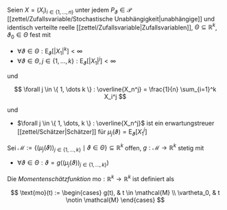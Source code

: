 Seien $X = (X_i)_{i \in \{ 1, \dots, n \}}$ unter jedem $P_\vartheta \in \mathcal{P}$ [[zettel/Zufallsvariable/Stochastische Unabhängigkeit|unabhängige]] und identisch verteilte reelle [[zettel/Zufallsvariable|Zufallsvariablen]], $\Theta \subseteq \mathbb{R}^k$, $\vartheta_0 \in \Theta$ fest mit
- $\forall \vartheta \in \Theta : \text{E}_\vartheta[|X_1|^k] \lt \infty$
- $\forall \vartheta \in \Theta, j \in \{ 1, \dots, k \} : \text{E}_\vartheta[|X_1|^j] \lt \infty$

und

$$
	\forall j \in \{ 1, \dots k \} : \overline{X_n^j} = \frac{1}{n} \sum_{i=1}^k X_i^j
$$

und
- $\forall j \in \{ 1, \dots, k \} : \overline{X_n^j}$ ist ein erwartungstreuer [[zettel/Schätzer|Schätzer]] für $\mu_j(\vartheta) = \text{E}_\vartheta[X_1^j]$

Sei $\mathcal{M} := \{ (\mu_j(\vartheta))_{j \in \{ 1, \dots, k \}} \mid \vartheta \in \Theta \} \subseteq \mathbb{R}^k$ offen, $g : \mathcal{M} \to \mathbb{R}^k$ stetig mit
- $\forall \vartheta \in \Theta : \vartheta = g((\mu_j(\vartheta))_{j \in \{ 1, \dots, k \}})$

Die *Momentenschätzfunktion* $\text{mo} : \mathbb{R}^k \to \mathbb{R}^k$ ist definiert als

$$
	\text{mo}(t) := \begin{cases}
		g(t), & t \in \mathcal{M} \\
		\vartheta_0, & t \notin \mathcal{M}
	\end{cases}
$$